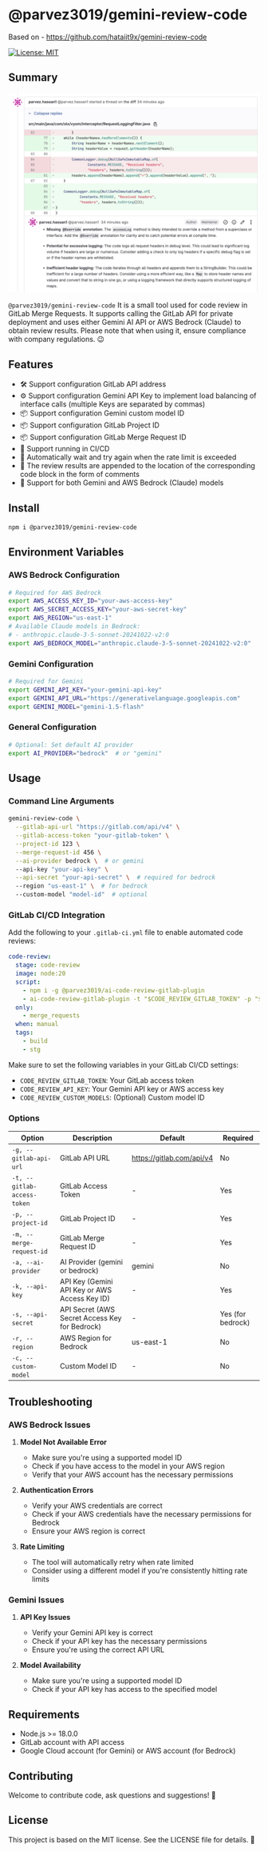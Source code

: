 # @parvez3019/gemini-review-code

Based on - https://github.com/hataiit9x/gemini-review-code

[![License: MIT](https://img.shields.io/badge/License-MIT-yellow.svg)](https://opensource.org/licenses/MIT)

## Summary

![](preview.png)

`@parvez3019/gemini-review-code` It is a small tool used for code review in GitLab Merge Requests. It supports calling the GitLab API for private 
deployment and uses either Gemini AI API or AWS Bedrock (Claude) to obtain review results. Please note that when using it, ensure compliance with company regulations. 😉


## Features

- 🛠️ Support configuration GitLab API address
- ⚙️ Support configuration Gemini API Key to implement load balancing of interface calls (multiple Keys are separated by commas)
- 📦 Support configuration Gemini custom model ID
- 📦 Support configuration GitLab Project ID
- 📦 Support configuration GitLab Merge Request ID
- 🚀 Support running in CI/CD
- 🚦 Automatically wait and try again when the rate limit is exceeded
- 💬 The review results are appended to the location of the corresponding code block in the form of comments
- 🤖 Support for both Gemini and AWS Bedrock (Claude) models


## Install

```sh
npm i @parvez3019/gemini-review-code
```

## Environment Variables

### AWS Bedrock Configuration
```bash
# Required for AWS Bedrock
export AWS_ACCESS_KEY_ID="your-aws-access-key"
export AWS_SECRET_ACCESS_KEY="your-aws-secret-key"
export AWS_REGION="us-east-1"
# Available Claude models in Bedrock:
# - anthropic.claude-3-5-sonnet-20241022-v2:0
export AWS_BEDROCK_MODEL="anthropic.claude-3-5-sonnet-20241022-v2:0"
```

### Gemini Configuration
```bash
# Required for Gemini
export GEMINI_API_KEY="your-gemini-api-key"
export GEMINI_API_URL="https://generativelanguage.googleapis.com"
export GEMINI_MODEL="gemini-1.5-flash"
```

### General Configuration
```bash
# Optional: Set default AI provider
export AI_PROVIDER="bedrock"  # or "gemini"
```

## Usage

### Command Line Arguments

```bash
gemini-review-code \
  --gitlab-api-url "https://gitlab.com/api/v4" \
  --gitlab-access-token "your-gitlab-token" \
  --project-id 123 \
  --merge-request-id 456 \
  --ai-provider bedrock \  # or gemini
  --api-key "your-api-key" \
  --api-secret "your-api-secret" \  # required for bedrock
  --region "us-east-1" \  # for bedrock
  --custom-model "model-id"  # optional
```

### GitLab CI/CD Integration

Add the following to your `.gitlab-ci.yml` file to enable automated code reviews:

```yaml
code-review:
  stage: code-review
  image: node:20
  script:
    - npm i -g @parvez3019/ai-code-review-gitlab-plugin
    - ai-code-review-gitlab-plugin -t "$CODE_REVIEW_GITLAB_TOKEN" -p "$CI_MERGE_REQUEST_PROJECT_ID" -m "$CI_MERGE_REQUEST_IID" -a bedrock -k "$AWS_ACCESS_KEY_ID" -s "$AWS_SECRET_ACCESS_KEY" -r "us-east-1" -c "anthropic.claude-3-5-sonnet-20241022-v2:0"
  only:
    - merge_requests
  when: manual
  tags:
    - build
    - stg
```

Make sure to set the following variables in your GitLab CI/CD settings:
- `CODE_REVIEW_GITLAB_TOKEN`: Your GitLab access token
- `CODE_REVIEW_API_KEY`: Your Gemini API key or AWS access key
- `CODE_REVIEW_CUSTOM_MODELS`: (Optional) Custom model ID

### Options

| Option | Description | Default | Required |
|--------|-------------|---------|----------|
| `-g, --gitlab-api-url` | GitLab API URL | https://gitlab.com/api/v4 | No |
| `-t, --gitlab-access-token` | GitLab Access Token | - | Yes |
| `-p, --project-id` | GitLab Project ID | - | Yes |
| `-m, --merge-request-id` | GitLab Merge Request ID | - | Yes |
| `-a, --ai-provider` | AI Provider (gemini or bedrock) | gemini | No |
| `-k, --api-key` | API Key (Gemini API Key or AWS Access Key ID) | - | Yes |
| `-s, --api-secret` | API Secret (AWS Secret Access Key for Bedrock) | - | Yes (for bedrock) |
| `-r, --region` | AWS Region for Bedrock | us-east-1 | No |
| `-c, --custom-model` | Custom Model ID | - | No |

## Troubleshooting

### AWS Bedrock Issues

1. **Model Not Available Error**
   - Make sure you're using a supported model ID
   - Check if you have access to the model in your AWS region
   - Verify that your AWS account has the necessary permissions

2. **Authentication Errors**
   - Verify your AWS credentials are correct
   - Check if your AWS credentials have the necessary permissions for Bedrock
   - Ensure your AWS region is correct

3. **Rate Limiting**
   - The tool will automatically retry when rate limited
   - Consider using a different model if you're consistently hitting rate limits

### Gemini Issues

1. **API Key Issues**
   - Verify your Gemini API key is correct
   - Check if your API key has the necessary permissions
   - Ensure you're using the correct API URL

2. **Model Availability**
   - Make sure you're using a supported model ID
   - Check if your API key has access to the specified model

## Requirements

- Node.js >= 18.0.0
- GitLab account with API access
- Google Cloud account (for Gemini) or AWS account (for Bedrock)

## Contributing

Welcome to contribute code, ask questions and suggestions! 👏

## License

This project is based on the MIT license. See the LICENSE file for details. 📜